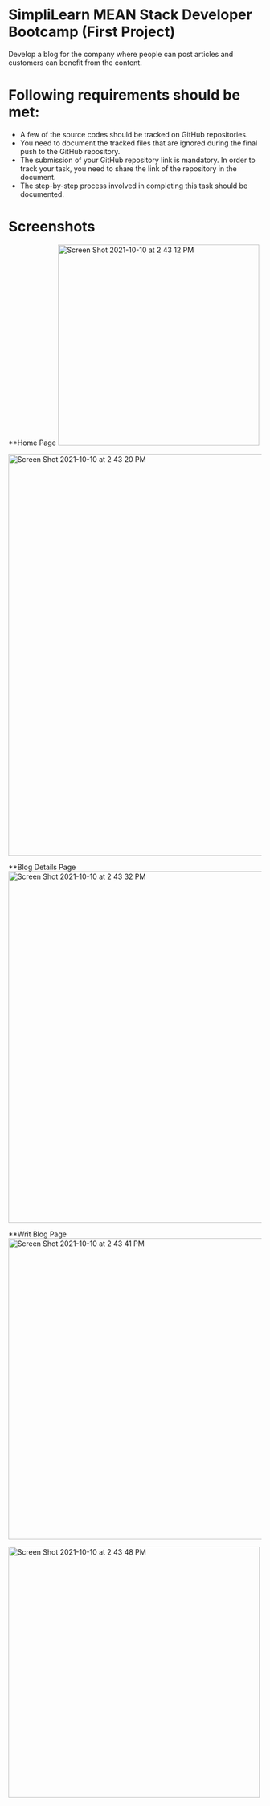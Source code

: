 # SimpliLearn MEAN Stack Developer Bootcamp (First Project)

Develop a blog for the company where people can post articles and customers can benefit from the content.  

# Following requirements should be met:  
* A few of the source codes should be tracked on GitHub repositories. 
* You need to document the tracked files that are ignored during the final push to the GitHub repository. 
* The submission of your GitHub repository link is mandatory. In order to track your task, you need to share the link of the repository in the document. 
* The step-by-step process involved in completing this task should be documented.

# Screenshots 
**Home Page
<img width="400" alt="Screen Shot 2021-10-10 at 2 43 12 PM" src="https://user-images.githubusercontent.com/24601296/136694272-471f9738-8958-4a6b-8c60-2d0d68037628.png">

<img width="800" alt="Screen Shot 2021-10-10 at 2 43 20 PM" src="https://user-images.githubusercontent.com/24601296/136694276-255f522c-c11b-43d5-a86d-3764b49f7d2a.png">

**Blog Details Page
<img width="700" alt="Screen Shot 2021-10-10 at 2 43 32 PM" src="https://user-images.githubusercontent.com/24601296/136694316-a46c94ae-e906-42bb-bd03-f0b435992237.png">

**Writ Blog Page 
<img width="600" alt="Screen Shot 2021-10-10 at 2 43 41 PM" src="https://user-images.githubusercontent.com/24601296/136694333-45148d6e-76a5-45d0-bb18-d77506af6278.png">

<img width="500" alt="Screen Shot 2021-10-10 at 2 43 48 PM" src="https://user-images.githubusercontent.com/24601296/136694335-dc8a7096-1790-44a8-af8d-fb3bdce0f6bd.png">
